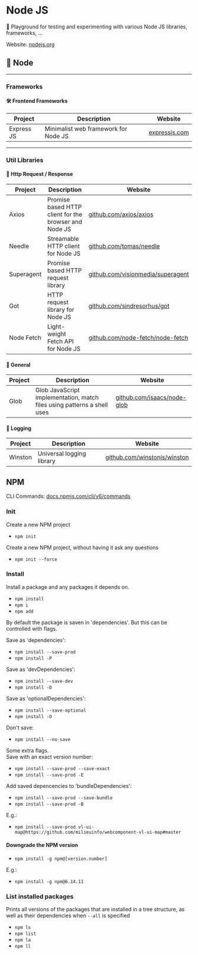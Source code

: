 # Node JS

🎉 Playground for testing and experimenting with various Node JS libraries, frameworks, ...

Website: [nodejs.org](https://nodejs.org)

## 📌 Node

***

### Frameworks

#### 🛠 Frontend Frameworks
| Project     | Description                          | Website                                |
| ----------- | ------------------------------------ | -------------------------------------- |
| Express JS  | Minimalist web framework for Node JS | [expressjs.com](https://expressjs.com) |

***

### Util Libraries

#### 💬 Http Request / Response
| Project    | Description                                           | Website                                                                        |
| ---------- | ----------------------------------------------------- | ------------------------------------------------------------------------------ |
| Axios      | Promise based HTTP client for the browser and Node JS | [github.com/axios/axios](https://github.com/axios/axios)                       |
| Needle     | Streamable HTTP client for Node JS                    | [github.com/tomas/needle](https://github.com/tomas/needle)                     |
| Superagent | Promise based HTTP request library                    | [github.com/visionmedia/superagent](https://github.com/visionmedia/superagent) |
| Got        | HTTP request library for Node JS                      | [github.com/sindresorhus/got](https://github.com/sindresorhus/got)             |
| Node Fetch | Light-weight Fetch API for Node JS                    | [github.com/node-fetch/node-fetch](https://github.com/node-fetch/node-fetch)   |

#### 📌 General
| Project | Description                                                             | Website                                                            |
| ------- | ----------------------------------------------------------------------- | ------------------------------------------------------------------ |
| Glob    | Glob JavaScript implementation, match files using patterns a shell uses | [github.com/isaacs/node-glob](https://github.com/isaacs/node-glob) |

#### 📌 Logging

| Project  | Description               | Website                                                              |
| -------- | ------------------------- | -------------------------------------------------------------------- |
| Winston  | Universal logging library | [github.com/winstonjs/winston](https://github.com/winstonjs/winston) |

## NPM

CLI Commands: [docs.npmjs.com/cli/v6/commands](https://docs.npmjs.com/cli/v6/commands)

### Init

Create a new NPM project
- `npm init`

Create a new NPM project, without having it ask any questions
- `npm init --force`

### Install

Install a package and any packages it depends on.
- `npm install`
- `npm i`
- `npm add` 

By default the package is saven in 'dependencies'. But this can be controlled with flags.

Save as 'dependencies':
- `npm install --save-prod`
- `npm install -P`

Save as 'devDependencies':
- `npm install --save-dev`
- `npm install -D`

Save as 'optionalDependencies':
- `npm install --save-optional`
- `npm install -O`

Don't save:
- `npm install --no-save`

Some extra flags.  
Save with an exact version number:
- `npm install --save-prod --save-exact`
- `npm install --save-prod -E`

Add saved depencencies to 'bundleDependencies':
- `npm install --save-prod --save-bundle`
- `npm install --save-prod -B`

E.g.:
- `npm install --save-prod vl-ui-map@https://github.com/milieuinfo/webcomponent-vl-ui-map#master`

#### Downgrade the NPM version
- `npm install -g npm@[version.number]`  

E.g.: 
- `npm install -g npm@6.14.11`

### List installed packages

Prints all versions of the packages that are installed in a tree structure, 
as well as their dependencies when `--all` is specified 
 
- `npm ls`  
- `npm list`  
- `npm la`  
- `npm ll`  



